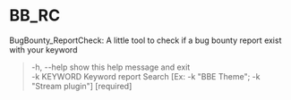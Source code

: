 # BB_RC
BugBounty_ReportCheck: A little tool to check if a bug bounty report exist with your keyword

>  -h, --help  show this help message and exit    
>  -k KEYWORD  Keyword report Search [Ex: -k "BBE Theme"; -k "Stream plugin"]
              [required]

